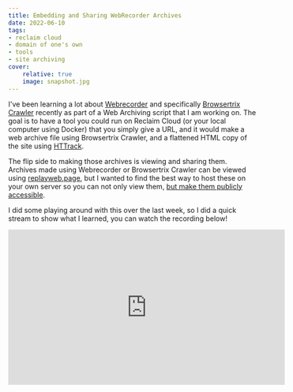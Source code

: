 ```yaml
---
title: Embedding and Sharing WebRecorder Archives
date: 2022-06-10
tags:
- reclaim cloud
- domain of one's own
- tools
- site archiving
cover:
    relative: true
    image: snapshot.jpg
---
```


I've been learning a lot about [Webrecorder](https://webrecorder.net/) and specifically [Browsertrix Crawler](https://webrecorder.net/tools#browsertrix) recently as part of a Web Archiving script that I am working on. The goal is to have a tool you could run on Reclaim Cloud (or your local computer using Docker) that you simply give a URL, and it would make a web archive file using Browsertrix Crawler, and a flattened HTML copy of the site using [HTTrack](https://www.httrack.com/).

The flip side to making those archives is viewing and sharing them. Archives made using Webrecorder or Browsertrix Crawler can be viewed using [replayweb.page](https://replayweb.page/), but I wanted to find the best way to host these on your own server so you can not only view them, [but make them publicly accessible](https://replayweb.page/docs/embedding).

I did some playing around with this over the last week, so I did a quick stream to show what I learned, you can watch the recording below!

<iframe title="Embedding and Sharing Webrecorder site archives!" src="https://video.jadin.me/videos/embed/dcdf1007-b1a3-41ff-bfe8-0542cec6f585" allowfullscreen="" sandbox="allow-same-origin allow-scripts allow-popups" width="560" height="315" frameborder="0"></iframe>